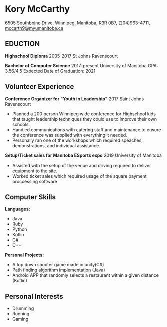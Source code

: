 # Kory McCarthy
6505 Southboine Drive, Winnipeg, Manitoba, R3R 0B7, (204)963-4711, mccarth9@myumanitoba.ca
## EDUCTION
**Highschool Diploma** 2005-2017
St Johns Ravenscourt

**Bachelor of Computer Science** 2017-present
University of Manitoba
GPA: 3.56/4.5
Expected Date of Graduation: 2021

## Volunteer Experience
**Conference Organizer for "Youth in Leadership"** 2017
Saint Johns Ravenscourt
* Planned a 200 person Winnipeg wide conference for Highschool kids that taught leadership techniques they could use to improve their own schools.
* Handled communications with catering staff and maintenance to ensure the conference was supplied with everything it needed.
* Personally ran one of the workshops which required speaches, demonstrations, and individual assistance.

**Setup/Ticket sales for Manitoba ESports expo** 2019
University of Manitoba
* Assisted with the setup of the venue and driving required to deliver equipment to the site.
* Worked ticket sales which required usage of the square payment proccessing software

## Computer Skills
**Languages:**
* Java
* Ruby
* Python
* Kotlin
* C#
* C++

**Personal Projects:**
* A top down shooter game made in unity(C#)
* Path finding algorithm implementation (Java)
* Android APP that randomly selects a restaurant within a given distance (Kotlin)

## Personal Interests
* Drumming
* Running
* Gaming
